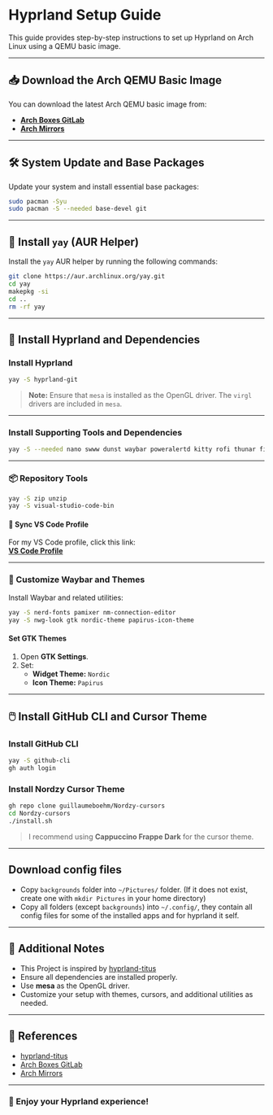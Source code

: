 # Hyprland Setup Guide

This guide provides step-by-step instructions to set up Hyprland on Arch Linux using a QEMU basic image.

---

## 📥 Download the Arch QEMU Basic Image

You can download the latest Arch QEMU basic image from:

- [**Arch Boxes GitLab**](https://gitlab.archlinux.org/archlinux/arch-boxes/-/packages)
- [**Arch Mirrors**](https://archlinux.org/mirrors/)

---

## 🛠️ System Update and Base Packages

Update your system and install essential base packages:

```bash
sudo pacman -Syu
sudo pacman -S --needed base-devel git
```

---

## 🚀 Install `yay` (AUR Helper)

Install the `yay` AUR helper by running the following commands:

```bash
git clone https://aur.archlinux.org/yay.git
cd yay
makepkg -si
cd ..
rm -rf yay
```

---

## 🌟 Install Hyprland and Dependencies

### Install Hyprland

```bash
yay -S hyprland-git
```

> **Note:** Ensure that `mesa` is installed as the OpenGL driver. The `virgl` drivers are included in `mesa`.

---

### Install Supporting Tools and Dependencies

```bash
yay -S --needed nano swww dunst waybar poweralertd kitty rofi thunar firefox-developer-edition looking-glass hyprpicker-git hyprlock-git wlogout mate-polkit ffmpeg neovim viewnior pavucontrol starship wl-clipboard wf-recorder grimblast-git ffmpegthumbnailer tumbler playerctl noise-suppression-for-voice thunar-archive-plugin aylurs-gtk-shell sddm nwg-look nordic-theme papirus-icon-theme noto-fonts noto-fonts-emoji brightnessctl
```

---

### 📦 Repository Tools

```bash
yay -S zip unzip
yay -S visual-studio-code-bin
```

#### 🔄 Sync VS Code Profile

For my VS Code profile, click this link:\
[**VS Code Profile**](https://vscode.dev/profile/github/e8948df9105b1ea071d79279b7faafb5)

---

### 🎨 Customize Waybar and Themes

Install Waybar and related utilities:

```bash
yay -S nerd-fonts pamixer nm-connection-editor
yay -S nwg-look gtk nordic-theme papirus-icon-theme
```

#### Set GTK Themes

1. Open **GTK Settings**.
2. Set:
   - **Widget Theme:** `Nordic`
   - **Icon Theme:** `Papirus`

---

## 🖱️ Install GitHub CLI and Cursor Theme

### Install GitHub CLI

```bash
yay -S github-cli
gh auth login
```

### Install Nordzy Cursor Theme

```bash
gh repo clone guillaumeboehm/Nordzy-cursors
cd Nordzy-cursors
./install.sh
```

> I recommend using **Cappuccino Frappe Dark** for the cursor theme.

---
## Download config files
- Copy `backgrounds` folder into `~/Pictures/` folder. (If it does not exist, create one with `mkdir Pictures` in your home directory)
- Copy all folders (except `backgrounds`) into `~/.config/`, they contain all config files for some of the installed apps and for hyprland it self.
  
---

## 📌 Additional Notes
- This Project is inspired by [hyprland-titus](https://github.com/ChrisTitusTech/hyprland-titus/tree/main)
- Ensure all dependencies are installed properly.
- Use **mesa** as the OpenGL driver.
- Customize your setup with themes, cursors, and additional utilities as needed.

---

## 🔗 References
- [hyprland-titus](https://github.com/ChrisTitusTech/hyprland-titus/tree/main)
- [Arch Boxes GitLab](https://gitlab.archlinux.org/archlinux/arch-boxes/-/packages)
- [Arch Mirrors](https://archlinux.org/mirrors/)

---

### 🎉 Enjoy your Hyprland experience!


